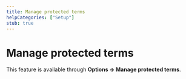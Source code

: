 ```yaml
---
title: Manage protected terms
helpCategories: ["Setup"]
stub: true
---
```


# Manage protected terms

This feature is available through **Options → Manage protected terms**.
